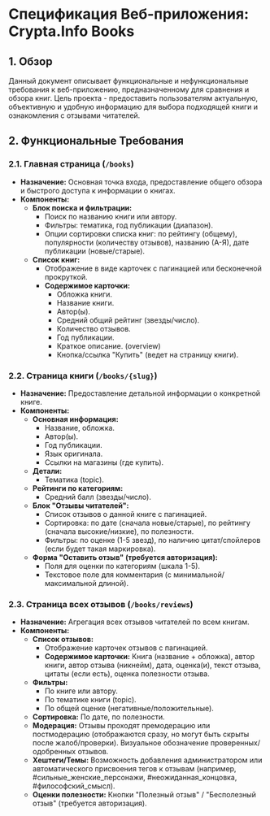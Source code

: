 # Спецификация Веб-приложения: Crypta.Info Books

## 1. Обзор

Данный документ описывает функциональные и нефункциональные требования к веб-приложению, предназначенному для сравнения и обзора книг. Цель проекта - предоставить пользователям актуальную, объективную и удобную информацию для выбора подходящей книги и ознакомления с отзывами читателей.

## 2. Функциональные Требования

### 2.1. Главная страница (`/books`)

*   **Назначение:** Основная точка входа, предоставление общего обзора и быстрого доступа к информации о книгах.
*   **Компоненты:**
    *   **Блок поиска и фильтрации:**
        *   Поиск по названию книги или автору.
        *   Фильтры: тематика, год публикации (диапазон).
        *   Опции сортировки списка книг: по рейтингу (общему), популярности (количеству отзывов), названию (А-Я), дате публикации (новые/старые).
    *   **Список книг:**
        *   Отображение в виде карточек с пагинацией или бесконечной прокруткой.
        *   **Содержимое карточки:**
            *   Обложка книги.
            *   Название книги.
            *   Автор(ы).
            *   Средний общий рейтинг (звезды/число).
            *   Количество отзывов.
            *   Год публикации.
            *   Краткое описание. (overview)
            *   Кнопка/ссылка "Купить" (ведет на страницу книги).

### 2.2. Страница книги (`/books/{slug}`)

*   **Назначение:** Предоставление детальной информации о конкретной книге.
*   **Компоненты:**
    *   **Основная информация:**
        *   Название, обложка.
        *   Автор(ы).
        *   Год публикации.
        *   Язык оригинала.
        *   Ссылки на магазины (где купить).
    *   **Детали:**
        *   Тематика (topic).
    *   **Рейтинги по категориям:**
        *   Средний балл (звезды/число).
    *   **Блок "Отзывы читателей":**
        *   Список отзывов о данной книге с пагинацией.
        *   Сортировка: по дате (сначала новые/старые), по рейтингу (сначала высокие/низкие), по полезности.
        *   Фильтры: по оценке (1-5 звезд), по наличию цитат/спойлеров (если будет такая маркировка).
    *   **Форма "Оставить отзыв" (требуется авторизация):**
        *   Поля для оценки по категориям (шкала 1-5).
        *   Текстовое поле для комментария (с минимальной/максимальной длиной).

### 2.3. Страница всех отзывов (`/books/reviews`)

*   **Назначение:** Агрегация всех отзывов читателей по всем книгам.
*   **Компоненты:**
    *   **Список отзывов:**
        *   Отображение карточек отзывов с пагинацией.
        *   **Содержимое карточки:** Книга (название + обложка), автор книги, автор отзыва (никнейм), дата, оценка(и), текст отзыва, цитаты (если есть), оценка полезности отзыва.
    *   **Фильтры:**
        *   По книге или автору.
        *   По тематике книги (topic).
        *   По общей оценке (негативные/положительные).
    *   **Сортировка:** По дате, по полезности.
    *   **Модерация:** Отзывы проходят премодерацию или постмодерацию (отображаются сразу, но могут быть скрыты после жалоб/проверки). Визуальное обозначение проверенных/одобренных отзывов.
    *   **Хештеги/Темы:** Возможность добавления администратором или автоматического присвоения тегов к отзывам (например, #сильные_женские_персонажи, #неожиданная_концовка, #философский_смысл).
    *   **Оценки полезности:** Кнопки "Полезный отзыв" / "Бесполезный отзыв" (требуется авторизация).
